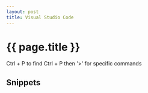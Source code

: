 ```yaml
---
layout: post
title: Visual Studio Code
---
```



# {{ page.title }}

Ctrl + P to find
Ctrl + P then '>' for specific commands

## Snippets

